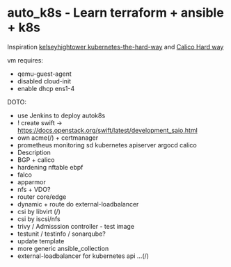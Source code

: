 # auto_k8s - Learn terraform + ansible + k8s
Inspiration <a rel="license" href="https://github.com/kelseyhightower/kubernetes-the-hard-way">kelseyhightower kubernetes-the-hard-way</a> and  <a rel="license" href="https://docs.tigera.io/calico/latest/getting-started/kubernetes/hardway/">Calico Hard way</a>

vm requires:
 * qemu-guest-agent
 * disabled cloud-init
 * enable dhcp ens1-4

DOTO:
* use Jenkins to deploy autok8s
* ! create swift -> https://docs.openstack.org/swift/latest/development_saio.html
* own acme(/) + certmanager
* prometheus monitoring sd kubernetes apiserver argocd calico
* Description
* BGP + calico
* hardening nftable ebpf
* falco
* apparmor
* nfs + VDO?
* router core/edge
* dynamic + route do external-loadbalancer
* csi by libvirt (/)
* csi by iscsi/nfs
* trivy / Admisssion controller - test image
* testunit / testinfo / sonarqube?
* update template
* more generic ansible_collection
* external-loadbalancer for kubernetes api ...(/)
